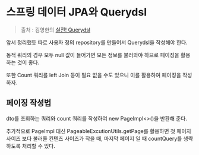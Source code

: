 스프링 데이터 JPA와 Querydsl
==
> 출처 : 김영한의 [실전! Querydsl](https://www.inflearn.com/course/querydsl-실전/dashboard)

앞서 정리했듯 따로 사용자 정의 repository를 만들어서 Querydsl을 작성해야 한다.

동적 쿼리의 경우 모두 null 값이 들어가면 모든 정보를 불러와야 하므로 페이징을 활용하는 것이 좋다.

또한 Count 쿼리를 left Join 등이 필요 없을 수도 있으니 이를 활용하여 페이징을 작성하자.

페이징 작성법
--
dto를 조회하는 쿼리와 count 쿼리를 작성하여
new PageImpl<>()을 반환해 준다.

추가적으로 PageImpl 대신 PageableExcutionUtils.getPage를 활용하면 첫 페이지 사이즈 보다 불러올 컨텐츠 사이즈가 작을 때, 마지막 페이지 일 때 countQuery를 생략하도록 처리할 수 있다.